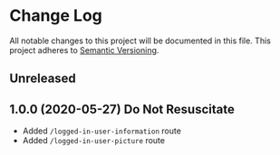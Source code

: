 # Change Log

All notable changes to this project will be documented in this file.
This project adheres to [Semantic Versioning](http://semver.org/).

## Unreleased

## 1.0.0 (2020-05-27) Do Not Resuscitate

- Added `/logged-in-user-information` route
- Added `/logged-in-user-picture` route
